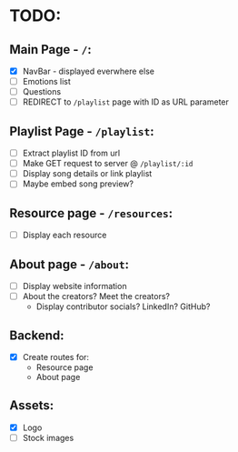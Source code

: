 # TODO:

## Main Page - `/`:

- [X] NavBar - displayed everwhere else
- [ ] Emotions list
- [ ] Questions
- [ ] REDIRECT to `/playlist` page with ID as URL parameter

## Playlist Page - `/playlist`:

- [ ] Extract playlist ID from url
- [ ] Make GET request to server @ `/playlist/:id`
- [ ] Display song details or link playlist
- [ ] Maybe embed song preview?

## Resource page - `/resources`:

- [ ] Display each resource

## About page - `/about`:

- [ ] Display website information
- [ ] About the creators? Meet the creators?
  * Display contributor socials? LinkedIn? GitHub?

## Backend:

- [X] Create routes for:
  * Resource page
  * About page

## Assets:
- [X] Logo
- [ ] Stock images
